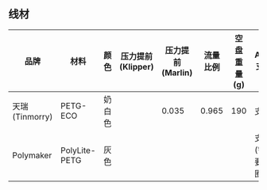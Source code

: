## 线材

| 品牌            | 材料          | 颜色   | 压力提前 (Klipper) | 压力提前 (Marlin) | 流量比例 | 空盘重量(g) | AMS 支持       | 吸水等级 |
| --------------- | ------------- | ------ | ------------------ | ----------------- | -------- | ----------- | -------------- | -------- |
| 天瑞 (Tinmorry) | PETG-ECO      | 奶白色 |                    | 0.035             | 0.965    | 190         | 支持           | 中等     |
| Polymaker       | PolyLite-PETG | 灰色   |                    |                   |          |             | 支持(需要套圈) | 中等     |
